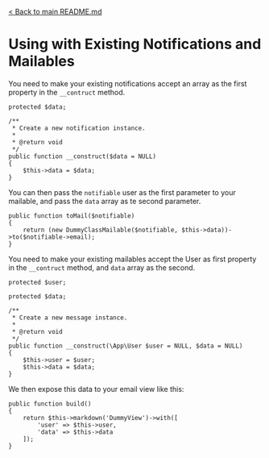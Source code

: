 [< Back to main README.md](https://github.com/thomasjohnkane/laravel-snooze)
# Using with Existing Notifications and Mailables

You need to make your existing notifications accept an array as the first property in the `__contruct` method. 

```
protected $data;

/**
 * Create a new notification instance.
 *
 * @return void
 */
public function __construct($data = NULL)
{
    $this->data = $data;
}
```
You can then pass the `notifiable` user as the first parameter to your mailable, and pass the `data` array as te second parameter.

```
public function toMail($notifiable)
{
    return (new DummyClassMailable($notifiable, $this->data))->to($notifiable->email);
}
```

You need to make your existing mailables accept the User as first property in the `__contruct` method, and `data` array as the second. 

```
protected $user;

protected $data;

/**
 * Create a new message instance.
 *
 * @return void
 */
public function __construct(\App\User $user = NULL, $data = NULL)
{
    $this->user = $user;
    $this->data = $data;
}
```

We then expose this data to your email view like this:

```
public function build()
{
    return $this->markdown('DummyView')->with([
        'user' => $this->user,
        'data' => $this->data
    ]);
}
```